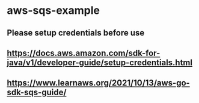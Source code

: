 # aws-sqs-example
## Please setup credentials before use
## https://docs.aws.amazon.com/sdk-for-java/v1/developer-guide/setup-credentials.html
## https://www.learnaws.org/2021/10/13/aws-go-sdk-sqs-guide/